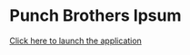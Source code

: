 # Punch Brothers Ipsum

[Click here to launch the application](https://boiling-anchorage-69656.herokuapp.com/)